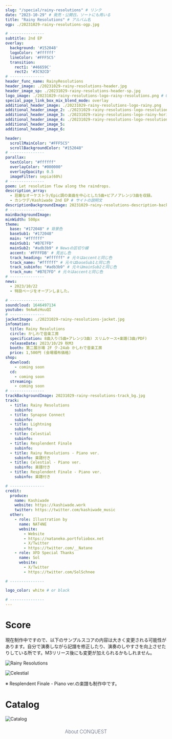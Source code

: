 ```yaml
---
slug: "/special/rainy-resolutions" # リンク
date: "2023-10-29" # 発売・公開日。ソートにも用いる
title: "Rainy Resolutions" # アルバム名
ogp: ./20231029-rainy-resolutions-ogp.jpg

# ---------------
subtitle: 2nd EP
overlay:
  background: '#152048'
  logoColor: '#ffffff'
  lineColor: '#FFF5C5'
  transition:
    rect1: '#46659C'
    rect2: '#3C92CD'
# ---------------
header_func_name: RainyResolutions
header_image: ./20231029-rainy-resolutions-header.jpg
header_image_sp: ./20231029-rainy-resolutions-header-sp.jpg
logo_image: ./20231029-rainy-resolutions-logo-rainy-resolutions.png # Optional header_imageにロゴが含まれていないなら指定。
special_page_link_box_mix_blend_mode: overlay
additional_header_image: ./20231029-rainy-resolutions-logo-rainy.png
additional_header_image_2: ./20231029-rainy-resolutions-logo-resolutions.png
additional_header_image_3: ./20231029-rainy-resolutions-logo-rainy-horizontal.png
additional_header_image_4: ./20231029-rainy-resolutions-logo-resolutions-horizontal.png
additional_header_image_5: 
additional_header_image_6: 

header:
  scrollMainColor: "#FFF5C5"
  scrollBackgroundColor: "#152048"
# ---------------
parallax:
  textColor: "#ffffff"
  overlayColor: "#000000"
  overlayOpacity: 0.5
  imageFilter: sepia(60%)
# ---------------
poem: Let resolution flow along the raindrops.
description_array: 
  - 荘厳なオーケストラ/Epic調の楽曲を中心とした5曲+ピアノアレンジ3曲を収録。
  - カシワデ/Kashiwade 2nd EP # サイトの説明文
descriptionBackgroundImage: 20231029-rainy-resolutions-description-back.jpg
# ---------------
mainBackgroundImage: 
minWidth: 500px
theme:
  base: "#172048" # 背景色
  baseSub1: "#172048" 
  main: "#ffffff"
  mainSub1: "#B7E7FD"
  mainSub2: "#adb3b9" # Newsの区切り線
  accent: '#FFFFDB' # 見出し色
  track_heading: "#ffffff" # 元々はaccentと同じ色
  track_name: "#ffffff" # 元々はbaseSub1と同じ色
  track_subinfo: "#adb3b9" # 元々はmainSub2と同じ色
  track_num: "#B7E7FD" # 元々はaccentと同じ色
# ---------------
news:
  - 2023/10/22
  - 特設ページをオープンしました。

# ---------------
soundcloud: 1646497134
youtube: 9eAw6zHuuQI
# ---------------
jacketImage: ./20231029-rainy-resolutions-jacket.jpg
infomation:
  title: Rainy Resolutions
  circle: かしわで音楽工房
  specification: 8曲入り(5曲+アレンジ3曲) スリムケース+楽譜(3曲/PDF)
  releaseDate: 2023/10/29 秋M3
  booth: 第二展示場 2F ク-24ab かしわで音楽工房
  price: 1,500円 (会場頒布価格)
shop:
  download:
    - coming soon
  cd:
    - coming soon
  streaming:
    - coming soon
# ---------------
trackBackgroundImage: 20231029-rainy-resolutions-track_bg.jpg
track:
  - title: Rainy Resolutions
    subinfo: 
  - title: Synapse Connect
    subinfo: 
  - title: Lightning
    subinfo: 
  - title: Celestial
    subinfo: 
  - title: Resplendent Finale
    subinfo: 
  - title: Rainy Resolutions - Piano ver.
    subinfo: 楽譜付き
  - title: Celestial - Piano ver.
    subinfo: 楽譜付き
  - title: Resplendent Finale - Piano ver.
    subinfo: 楽譜付き

# ---------------
credit:
  produce:
    name: Kashiwade
    website: https://kashiwade.work
    twitter: https://twitter.com/kashiwade_music
  other:
    - role: Illustration by
      name: NAT4NE
      website:
        - Website 
        - https://nataneko.portfoliobox.net
        - X/Twitter 
        - https://twitter.com/__Natane
    - role: XFD Special Thanks
      name: Sol
      website:
        - X/Twitter 
        - https://twitter.com/SolSchnee

# ---------------

logo_color: white # or black

# ---------------
---
```


# Score
現在制作中ですので、以下のサンプルスコアの内容は大きく変更される可能性があります。自分で演奏しながら記譜を修正したり、演奏のしやすさを向上させたりしている所です。M3リリース後にも変更が加えられるかもしれません。

![Rainy Resolutions](<20231029-rainy-resolutions-Rainy Resolutions - Piano ver - 001.png>)

![Celestial](<20231029-rainy-resolutions-Celestial - Piano ver - 001.png>)


※ Resplendent Finale - Piano ver.の楽譜も制作中です。

# Catalog

![Catalog](20231029-rainy-resolutions-catalog.jpg)

<!--
<div class="container">
<a href="https://kashiwade.fanbox.cc/posts/5806990" class="spec-web-button" target="_blank">Click here for details...</a>
</div>
<br>
-->
<div class="container">
<a href="https://kashiwade.work/special/conquest" class="spec-web-button" target="_blank">About CONQUEST</a>
</div>



<style>
.container{
    text-align:center;
}

.spec-web-button {
  display: inline-block;
  text-align: center;
  cursor: pointer;
  font-size: 90%;
  overflow: hidden;
  color: #172048;
  background-color: var(--main__u5d7iy1r7GHyG3EmB);
  text-decoration: none;
  -webkit-transition: all 0.2s;
  transition: all 0.2s;
  padding: 0.5em;
  font-size: 110%;
  box-sizing: border-box;
  border-width: 2px;
  width: 100%;
  max-width: 500px;
  font-weight: 200;
}
.spec-web-button:hover {
  background-color: #B7E7FD;
  text-decoration: none;
  border-color: transparent;
}
</style>